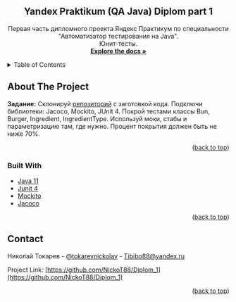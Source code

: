 <!-- PROJECT SHIELDS -->
<!--
*** I'm using markdown "reference style" links for readability.
*** Reference links are enclosed in brackets [ ] instead of parentheses ( ).
*** See the bottom of this document for the declaration of the reference variables
*** for contributors-url, forks-url, etc. This is an optional, concise syntax you may use.
*** https://www.markdownguide.org/basic-syntax/#reference-style-links
-->
<div align="center">
<h2 align="center">Yandex Praktikum (QA Java) Diplom part 1</h2>
  <p align="center">
    Первая часть дипломного проекта Яндекс Практикум по специальности 
    "Автоматизатор тестирования на Java". <br /> Юнит-тесты. 
    <br />
    <a href="https://github.com/NickoT88/Diplom_1"><strong>Explore the docs »</strong></a>
    <br />
  </p>
</div>

<!-- TABLE OF CONTENTS -->
<details>
  <summary>Table of Contents</summary>
  <ol>
    <li>
      <a href="#about-the-project">About The Project</a>
      <ul>
        <li><a href="#built-with">Built With</a></li>
      </ul>
    </li>
    <li><a href="#contact">Contact</a></li>
  </ol>
</details>

<!-- ABOUT THE PROJECT -->

## About The Project

**Задание:** Склонируй <a href="https://github.com/yandex-praktikum/QA-java-diplom-1">
репозиторий</a> с заготовкой кода.
Подключи библиотеки: Jacoco, Mockito, JUnit 4.
Покрой тестами классы Bun, Burger, Ingredient, IngredientType. Используй моки, стабы и параметризацию там, где нужно.
Процент покрытия должен быть не ниже 70%.
<p align="right">(<a href="#readme-top">back to top</a>)</p>

### Built With

* <a href="https://www.java.com/ru/">Java 11</a>
* <a href="https://junit.org/junit4/">Junit 4</a>
* <a href="https://site.mockito.org/">Mockito</a>
* <a href="https://www.jacoco.org/jacoco/">Jacoco</a>

<p align="right">(<a href="#readme-top">back to top</a>)</p>
<!-- CONTACT -->

## Contact

Николай Токарев - [@tokarevnickolay](https://t.me/tokarevnickolay) - Tibibo88@yandex.ru

Project Link: [https://github.com/NickoT88/Diplom_1](https://github.com/NickoT88/Diplom_1)

<p align="right">(<a href="#readme-top">back to top</a>)</p>
